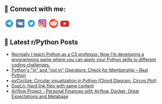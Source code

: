 ## 🔎 Connect with me:
[<img src="https://github.com/bullbesh/bullbesh/blob/main/images/Telegram.png" width="32" height="32" />](https://t.me/bullbesh)
[<img src="https://github.com/bullbesh/bullbesh/blob/main/images/VK.png" width="32" height="32" />](https://vk.com/bullbesh)
[<img src="https://github.com/bullbesh/bullbesh/blob/main/images/Twitter.png" width="32" height="32" />](https://twitter.com/bullbesh1)
[<img src="https://github.com/bullbesh/bullbesh/blob/main/images/Instagram.png" width="32" height="32" />](https://www.instagram.com/bullbesh)
[<img src="https://github.com/bullbesh/bullbesh/blob/main/images/Reddit.png" width="32" height="32" />](https://www.reddit.com/user/bullbesh)
[<img src="https://github.com/bullbesh/bullbesh/blob/main/images/YouTube.png" width="32" height="32" />](https://www.youtube.com/channel/UCtfjRs6uzgq5mfm8S06WTcg)

## 📕 Latest r/Python Posts
<!-- BLOG-POST-LIST:START -->
- [Normally I teach Python as a CS professor. Now I’m developing a programming game where you can apply your Python skills to different coding challenges.](https://www.reddit.com/r/Python/comments/zqpnm5/normally_i_teach_python_as_a_cs_professor_now_im/)
- [Python&#39;s &quot;in&quot; and &quot;not in&quot; Operators: Check for Membership – Real Python](https://www.reddit.com/r/Python/comments/zqojl8/pythons_in_and_not_in_operators_check_for/)
- [pyCirclize: Circular visualization in Python &lpar;Chord Diagram, Circos Plot&rpar;](https://www.reddit.com/r/Python/comments/zqocyw/pycirclize_circular_visualization_in_python_chord/)
- [DupLn: Hard link files with same content](https://www.reddit.com/r/Python/comments/zqldux/dupln_hard_link_files_with_same_content/)
- [Airflow Project - Personal Finances with Airflow, Docker, Great Expectations and Metabase](https://www.reddit.com/r/Python/comments/zql1gr/airflow_project_personal_finances_with_airflow/)
<!-- BLOG-POST-LIST:END -->

